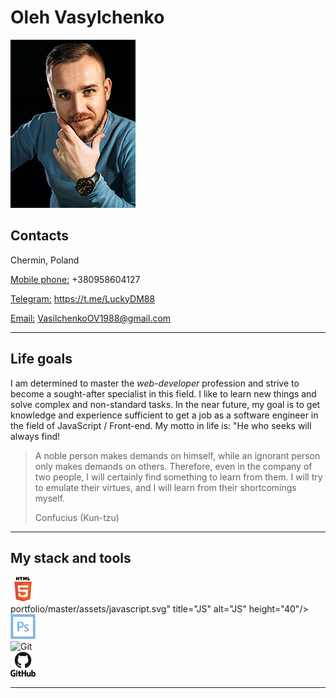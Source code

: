 # **Oleh Vasylchenko**

![фото-Олег-Васильченко](https://raw.githubusercontent.com/kamelot88/portfolio/master/assets/myPhoto_CV.jpg)  

## **Contacts**

Chermin, Poland

[Mobile phone:](+380958604127) +380958604127

[Telegram:](https://t.me/LuckyDM88) <https://t.me/LuckyDM88>

[Email:](VasilchenkoOV1988@gmail.com) <VasilchenkoOV1988@gmail.com>  

***
## **Life goals**

I am determined to master the *web-developer* profession and strive to become a sought-after specialist in this field. I like to learn new things and solve complex and non-standard tasks. In the near future, my goal is to get knowledge and experience sufficient to get a job as a software engineer in the field of JavaScript / Front-end. My motto in life is: "He who seeks will always find!
> A noble person makes demands on himself, while an ignorant person only makes demands on others. Therefore, even in the company of two people, I will certainly find something to learn from them. I will try to emulate their virtues, and I will learn from their shortcomings myself. 
> 
> Confucius (Kun-tzu)  
***
## **My stack and tools**

<div>
    <img src="https://raw.githubusercontent.com/kamelot88/portfolio/master/assets/html5.svg" title="HTML5" alt="HTML" height="40"/>&nbsp;<br/>portfolio/master/assets/javascript.svg" title="JS" alt="JS" height="40"/>&nbsp;<br/>
    <img src="https://raw.githubusercontent.com/kamelot88/portfolio/master/assets/photoshop-line.svg" title="Photoshop" alt="photoshop" height="40"/>&nbsp;<br/>
    <img src="http<br/>
    <img src="https://raw.githubusercontent.com/kamelot88/portfolio/master/assets/git-original-wordmark.svg" title="Git" alt="Git" height="40"/>&nbsp;<br/>
    <img src="https://raw.githubusercontent.com/kamelot88/portfolio/master/assets/github.svg" title="Github"  alt="Github" width="40"/>&nbsp;<br/>
</div>  

***
